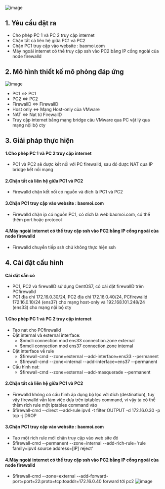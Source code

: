 ![image](https://user-images.githubusercontent.com/43545058/87114955-28000c80-c29c-11ea-883b-d82391e61d91.png)
## 1. Yêu cầu đặt ra 
- Cho phép PC 1 và PC 2 truy cập internet
- Chặn tất cả liên hệ giữa PC1 và PC2
- Chặn PC1 truy cập vào website : baomoi.com
- Máy ngoài internet có thể truy cập ssh vào PC2 bằng IP cổng ngoài của node firewalld
## 2. Mô hình thiết kế mô phỏng đáp ứng
![image](https://user-images.githubusercontent.com/43545058/87116672-9ba41880-c2a0-11ea-9065-46847cf01724.png)
 - PC1 <=> PC1
 - PC2 <=> PC2
 - FirewallD <=> FirewallD
 - Host only <=> Mạng Host-only của VMware
 - NAT <=> Nat từ FirewallD
 - Truy cập internet bằng mạng bridge cảu VMware qua PC vật lý qua mạng nội bộ cty
## 3. Giải pháp thực hiện
#### 1.Cho phép PC 1 và PC 2 truy cập internet
 - PC1 và PC2 sẽ được kết nối với PC firewalld, sau đó được NAT qua IP bridge kết nối mạng
#### 2.Chặn tất cả liên hệ giữa PC1 và PC2
 - Firewalld chặn kết nối có nguồn và đích là PC1 và PC2
#### 3.Chặn PC1 truy cập vào website : baomoi.com
 - Firewalld chặn ip có nguồn PC1, có đích là web baomoi.com, có thể thêm port hoặc protocol
#### 4.Máy ngoài internet có thể truy cập ssh vào PC2 bằng IP cổng ngoài của node firewalld
 - Firewalld chuyển tiếp ssh chứ không thực hiện ssh
## 4. Cài đặt cấu hình
#### Cài đặt sẵn có
 - PC1, PC2 và firewallD sử dụng CentOS7, có cài đặt firewallD trên PCfirewalld
 - PC1 địa chỉ 172.16.0.30/24, PC2 địa chỉ 172.16.0.40/24, PCfirewalld 172.16.0.10/24 (ens37) cho mạng host-only và 192.168.101.248/24 (ens33) cho mạng nội bộ cty

#### 1.Cho phép PC 1 và PC 2 truy cập internet
 - Tạo nat cho PCfirewalld
  - Đặt internal và external interface: 
    - $nmcli connection mod ens33 connection.zone external
    - $nmcli connection mod ens37 connection.zone internal
  - Đặt interface về rule	
    - $firewall-cmd --zone=external --add-interface=ens33 --permanent
    - $firewall-cmd --zone=internal --add-interface=ens37 --permanent
  - Cấu hình nat:
    - $firewall-cmd --zone=external --add-masquerade --permanent	
#### 2.Chặn tất cả liên hệ giữa PC1 và PC2
 - Firewalld không có cấu hình áp dụng bộ lọc với đích (destination), tuy vậy firewalld vẫn làm việc dựa trên iptables command, vì vậy ta có thể thêm rich rule một iptables command vào
  - $firewall-cmd --direct --add-rule ipv4 -t filter OUTPUT -d 172.16.0.30 -p tcp -j DROP
#### 3.Chặn PC1 truy cập vào website : baomoi.com
 - Tạo một rich rule mới chặn truy cập vào web site đó
  - $firewall-cmd --permanent --zone=internal --add-rich-rule='rule family=ipv4 source address=[IP] reject'
#### 4.Máy ngoài internet có thể truy cập ssh vào PC2 bằng IP cổng ngoài của node firewalld
 - $firewall-cmd --zone=external --add-forward-port=port=22:proto=tcp:toaddr=172.16.0.40	forward tới pc2
 ![image](https://user-images.githubusercontent.com/43545058/87282420-71f82500-c51e-11ea-9f84-143a6f78ff56.png)


